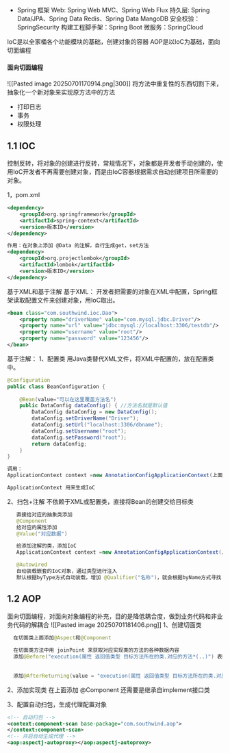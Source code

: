 - Spring 框架
 Web: Spring Web MVC、Spring Web Flux
 持久层: Spring Data/JPA、Spring Data Redis、Spring Data MangoDB
 安全校验：SpringSecurity
 构建工程脚手架：Spring Boot
 微服务：SpringCloud

IoC是以全家桶各个功能模块的基础，创建对象的容器
AOP是以IoC为基础，面向切面编程

#### **面向切面编程**
![[Pasted image 20250701170914.png|300]]
将方法中重复性的东西切割下来，抽象化一个新对象来实现原方法中的方法
- 打印日志
- 事务
- 权限处理

## **1.1** **IOC**

  控制反转，将对象的创建进行反转，常规情况下，对象都是开发者手动创建的，使用IoC开发者不再需要创建对象，而是由IoC容器根据需求自动创建项目所需要的对象。
  
  1，pom.xml
```xml
<dependency>
    <groupId>org.springframework</groupId>
    <artifactId>spring-context</artifactId>
    <version>版本ID</version>
</dependency>

作用：在对象上添加 @Data 的注解，自行生成get，set方法
<dependency>
    <groupId>org.projectlombok</groupId>
    <artifactId>lombok</artifactId>
    <version>版本ID</version>
</dependency>
```
基于XML和基于注解
  基于XML：
    开发者把需要的对象在XML中配置，Spring框架读取配置文件来创建对象，用IoC取出。
```XML
<bean class="com.southwind.ioc.Dao">
    <property name="driverName" value="com.mysql.jdbc.Driver"/>
    <property name="url" value="jdbc:mysql://localhost:3306/testdb"/>
    <property name="username" value="root"/>
    <property name="password" value="123456"/>
</bean>
```
  基于注解：
   1、配置类 
     用Java类替代XML文件，将XML中配置的，放在配置类中。
```JAVA
@Configuration
public class BeanConfiguration {
    
    @Bean(value="可以在这里覆盖方法名") 
    public DataConfig dataConfig() { //方法名就是默认值
        DataConfig dataConfig = new DataConfig();
        dataConfig.setDriverName("Driver");
        dataConfig.setUrl("localhost:3306/dbname");
        dataConfig.setUsername("root");
        dataConfig.setPassword("root");
        return dataConfig;
    }
}

调用：
ApplicationContext context =new AnnotationConfigApplicationContext(上面的类名和方法名/一般直接用包名..basePackage"路径")

ApplicationContext 用来生成IoC
```
  2、扫包+注解
    不依赖于XML或配置类，直接将Bean的创建交给目标类
```JAVA
   直接给对应的抽象类添加
   @Component
   给对应的属性添加
   @Value("对应数据")

   给添加注解的类，添加IoC
   ApplicationContext context =new AnnotationConfigApplicationContext(上面的类名和方法名/一般直接用包名..basePackage"路径")

   @Autowired
   自动装载嵌套的IoC对象，通过类型进行注入
   默认根据byType方式自动装载，增加 @Qualifier("名称")，就会根据byName方式寻找
```


## **1.2 AOP** 
面向切面编程，对面向对象编程的补充，目的是降低耦合度，做到业务代码和非业务代码的解耦合
![[Pasted image 20250701181406.png]]
 1、创建切面类
```Java
  在切面类上面添加@Aspect和@Component
  
  在切面类方法中用 joinPoint 来获取对应实现类的方法的各种数据内容
  添加@Before("execution(属性 返回值类型 目标方法所在的类.对应的方法*(..)") 表明在方法实现前进行
  
  
  添加@AfterReturning(value = "execution(属性 返回值类型 目标方法所在的类.对应的方法*(..)",returning = "result")，
```

 2、添加实现类 在上面添加 @Component
    还需要是继承自implement接口类

 3、配置自动扫包，生成代理配置对象
 ```XML
 <!-- 自动扫包 -->
<context:component-scan base-package="com.southwind.aop">
</context:component-scan>
<!-- 开启自动生成代理 -->
<aop:aspectj-autoproxy></aop:aspectj-autoproxy>
```


 
